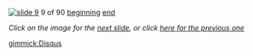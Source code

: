 [![slide 9](https://dl.dropboxusercontent.com/u/2977490/presentations/cookbook/img9.jpg)](10.md)
9 of 90
[beginning](01.md)
[end](89.md)

_Click on the image for the [next slide](10.md), or click [here for the previous one](08.md)_

[gimmick:Disqus](theodox-github)